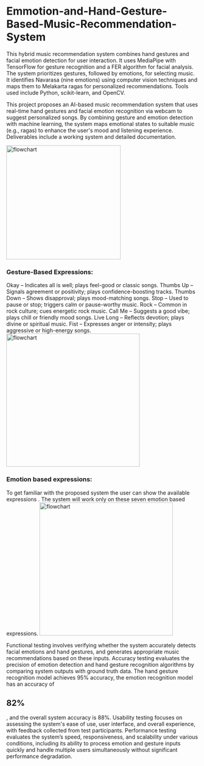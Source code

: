 # Emmotion-and-Hand-Gesture-Based-Music-Recommendation-System
This hybrid music recommendation system combines hand gestures and facial emotion detection for user interaction. It uses MediaPipe with TensorFlow for gesture recognition and a FER algorithm for facial analysis. The system prioritizes gestures, followed by emotions, for selecting music. It identifies Navarasa (nine emotions) using computer vision techniques and maps them to Melakarta ragas for personalized recommendations. Tools used include Python, scikit-learn, and OpenCV.


 This project proposes an AI-based music recommendation system that uses real-time hand gestures and facial emotion recognition via webcam to suggest personalized songs. By combining gesture and emotion detection with machine learning, the system maps emotional states to suitable music (e.g., ragas) to enhance the user's mood and listening experience. Deliverables include a working system and detailed documentation.

<img src="https://github.com/user-attachments/assets/eb85b12f-11b8-4a60-9812-d10cb3b8ef78" alt="flowchart" width="300"/>

<H3>Gesture-Based Expressions:</H3>
Okay – Indicates all is well; plays feel-good or classic songs.
Thumbs Up – Signals agreement or positivity; plays confidence-boosting tracks.
Thumbs Down – Shows disapproval; plays mood-matching songs.
Stop – Used to pause or stop; triggers calm or pause-worthy music.
Rock – Common in rock culture; cues energetic rock music.
Call Me – Suggests a good vibe; plays chill or friendly mood songs.
Live Long – Reflects devotion; plays divine or spiritual music.
Fist – Expresses anger or intensity; plays aggressive or high-energy songs.

<img src="https://github.com/user-attachments/assets/730cd12a-efc7-4238-8834-e887e8b1a38d" alt="flowchart" width="350"/>

<H3> Emotion based expressions: </H3>
 To get familiar
 with the proposed system the user can show the
 available expressions . The
 system will work only on these seven emotion
 based expressions.
 
 <img src="https://github.com/user-attachments/assets/ac783922-d866-476b-a592-90ddcea13c61" alt="flowchart" width="350"/>


Functional testing involves verifying whether the system accurately detects facial emotions and hand gestures, and generates appropriate music recommendations based on these inputs. Accuracy testing evaluates the precision of emotion detection and hand gesture recognition algorithms by comparing system outputs with ground truth data. The hand gesture recognition model achieves 95% accuracy, the emotion recognition model has an accuracy of <H2>82%</H2>, and the overall system accuracy is 88%. Usability testing focuses on assessing the system's ease of use, user interface, and overall experience, with feedback collected from test participants. Performance testing evaluates the system’s speed, responsiveness, and scalability under various conditions, including its ability to process emotion and gesture inputs quickly and handle multiple users simultaneously without significant performance degradation.


